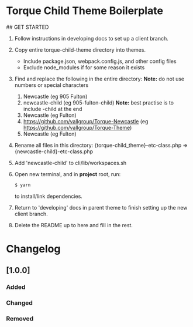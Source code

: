 # Torque Child Theme Boilerplate

## GET STARTED

1. Follow instructions in developing docs to set up a client branch.

2. Copy entire torque-child-theme directory into themes.

   - Include package.json, webpack.config.js, and other config files
   - Exclude node_modules if for some reason it exists

3. Find and replace the following in the entire directory: **Note:** do not use numbers or special characters

   1. Newcastle (eg 905 Fulton)
   2. newcastle-child (eg 905-fulton-child) **Note:** best practise is to include -child at the end
   3. Newcastle (eg Fulton)
   4. https://github.com/vallgroup/Torque-Newcastle (eg https://github.com/vallgroup/Torque-Theme)
   5. Newcastle (eg Fulton)

4. Rename all files in this directory: {torque-child_theme}-etc-class.php => {newcastle-child}-etc-class.php

5. Add 'newcastle-child' to cli/lib/workspaces.sh

6. Open new terminal, and in **project** root, run:

   ```sh
   $ yarn
   ```

   to install/link dependencies.

7. Return to 'developing' docs in parent theme to finish setting up the new client branch.

8. Delete the README up to here and fill in the rest.

# Changelog

## [1.0.0]

### Added

### Changed

### Removed
